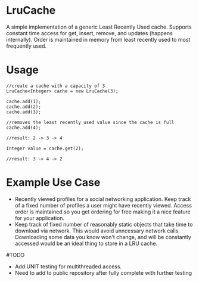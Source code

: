 # LruCache
A simple implementation of a generic Least Recently Used cache. Supports constant time access for get, insert, remove, and updates (happens internally). Order is maintained in memory from least recently used to most frequently used. 

# Usage
```
//create a cache with a capacity of 3
LruCache<Integer> cache = new LruCache(3);  

cache.add(1);
cache.add(2);
cache.add(3);

//removes the least recently used value since the cache is full
cache.add(4);

//result: 2 -> 3 -> 4

Integer value = cache.get(2);

//result: 3 -> 4 -> 2
```

# Example Use Case
- Recently viewed profiles for a social networking application. Keep track of a fixed number of profiles a user might have recently viewed. Access order is maintained so you get ordering for free making it a nice feature for your application. 
- Keep track of fixed number of reasonably static objects that take time to download via network. This would avoid unncessary network calls. Downloading some data you know won't change, and will be constantly accessed would be an ideal thing to store in a LRU cache.

#TODO
- Add UNIT testing for multithreaded access.
- Need to add to public repository after fully complete with further testing

